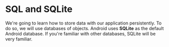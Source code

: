 # SQL and SQLite

We're going to learn how to store data with our application persistently. To do so, we will use databases of objects. Android uses **SQLite** as the default Android database. If you're familiar with other databases, SQLite will be very familiar.
